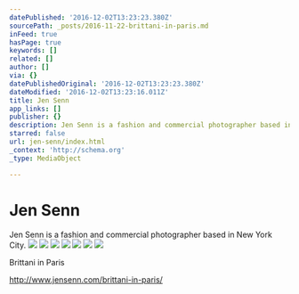 ```yaml
---
datePublished: '2016-12-02T13:23:23.380Z'
sourcePath: _posts/2016-11-22-brittani-in-paris.md
inFeed: true
hasPage: true
keywords: []
related: []
author: []
via: {}
datePublishedOriginal: '2016-12-02T13:23:23.380Z'
dateModified: '2016-12-02T13:23:16.011Z'
title: Jen Senn
app_links: []
publisher: {}
description: Jen Senn is a fashion and commercial photographer based in New York City.
starred: false
url: jen-senn/index.html
_context: 'http://schema.org'
_type: MediaObject

---
```

# Jen Senn

Jen Senn is a fashion and commercial photographer based in New York City.
![](https://the-grid-user-content.s3-us-west-2.amazonaws.com/0d737ec2-9e09-4396-9e5e-4c534da0f3e1.jpg)
![](https://the-grid-user-content.s3-us-west-2.amazonaws.com/0e4d4ed9-3ae9-471c-8d57-5b9949b4bd06.jpg)
![](https://the-grid-user-content.s3-us-west-2.amazonaws.com/474ed920-449b-47bc-94e6-855839334af8.jpg)
![](https://the-grid-user-content.s3-us-west-2.amazonaws.com/5f58f31f-9bf5-4df3-b447-4b05a2887db4.jpg)
![](https://the-grid-user-content.s3-us-west-2.amazonaws.com/36ed3105-57bb-42fd-a79a-ed1d1acede60.jpg)
![](https://the-grid-user-content.s3-us-west-2.amazonaws.com/53cab866-e093-4059-88a9-04e2765ed3b7.jpg)
![](https://the-grid-user-content.s3-us-west-2.amazonaws.com/0af68b74-e92b-4bf1-bbe5-8cb81a5ddad2.jpg)

Brittani in Paris

http://www.jensenn.com/brittani-in-paris/